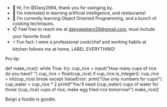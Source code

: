 - 👋 Hi, I’m @Dany2994, thank you for swinging by.
- 👀 I’m interested in learning artificial intelligence, and restaurants!
- 🌱 I’m currently learning Object Oriented Programming, and a bunch of cooking techniques. 
- 📫 Feel free to reach me at danywestern29@gmail.com, must include your favorite food!
- ⚡ Fun fact: I were a professional cook/chef and working habits at kitchen follows me at home, LABEL EVERYTHING!

Pro tip: 

def make_rice():
    while True:
        try:
            cup_rice = input("How many cups of rice do you have? ")
            cup_rice = float(cup_rice)
            if cup_rice.is_integer():
                cup_rice = int(cup_rice)
            break
        except ValueError:
            print("Use only numbers for cups!")
    cup_water = cup_rice * 2
    print(f"You'll need {cup_water} cups of water for those {cup_rice} cups of rice, make egg fried rice tomorrow!")
make_rice()

Beign a foodie is goodie.
